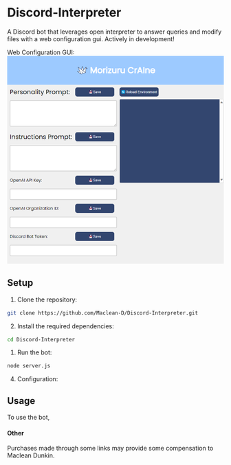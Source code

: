 # Discord-Interpreter
A Discord bot that leverages open interpreter to answer queries and modify files with a web configuration gui.  Actively in development!

Web Configuration GUI:
![Picture of web configuration gui](SettingsPage.png)


## Setup

1. Clone the repository:

```bash
git clone https://github.com/Maclean-D/Discord-Interpreter.git
```

2. Install the required dependencies:

```bash
cd Discord-Interpreter
```

1. Run the bot:

```bash
node server.js
```

4. Configuration:

## Usage

To use the bot, 

#### Other

Purchases made through some links may provide some compensation to Maclean Dunkin.